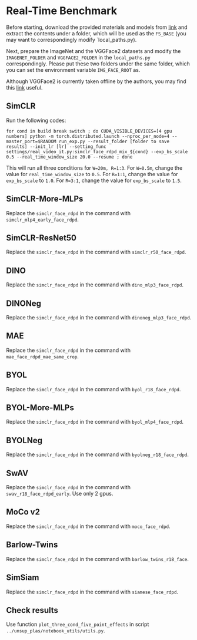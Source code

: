 # Real-Time Benchmark

Before starting, download the provided materials and models from [link](http://life-long-real-time-neurips.s3.amazonaws.com/real_time_related.tar.gz) and extract the contents under a folder, which will be used as the `FS_BASE` (you may want to correspondingly modify `local_paths.py).

Next, prepare the ImageNet and the VGGFace2 datasets and modify the `IMAGENET_FOLDER` and `VGGFACE2_FOLDER` in the `local_paths.py` correspondingly. Please put these two folders under the same folder, which you can set the environment variable `IMG_FACE_ROOT` as.

Although VGGFace2 is currently taken offline by the authors, you may find this [link](https://academictorrents.com/details/535113b8395832f09121bc53ac85d7bc8ef6fa5b) useful.

## SimCLR

Run the following codes:
```
for cond in build break switch ; do CUDA_VISIBLE_DEVICES=[4 gpu numbers] python -m torch.distributed.launch --nproc_per_node=4 --master_port=$RANDOM run_exp.py --result_folder [folder to save results] --init_lr [lr] --setting_func settings/real_video_it.py:simclr_face_rdpd_mix_${cond} --exp_bs_scale 0.5 --real_time_window_size 20.0 --resume ; done
```
This will run all three conditions for `W=20m, R=1:3`. For `W=0.5m`, change the value for `real_time_window_size` to `0.5`.
For `R=1:1`, change the value for `exp_bs_scale` to `1.0`.
For `R=3:1`, change the value for `exp_bs_scale` to `1.5`.


## SimCLR-More-MLPs
Replace the `simclr_face_rdpd` in the command with `simclr_mlp4_early_face_rdpd`.


## SimCLR-ResNet50
Replace the `simclr_face_rdpd` in the command with `simclr_r50_face_rdpd`.


## DINO
Replace the `simclr_face_rdpd` in the command with `dino_mlp3_face_rdpd`.


## DINONeg
Replace the `simclr_face_rdpd` in the command with `dinoneg_mlp3_face_rdpd`.


## MAE
Replace the `simclr_face_rdpd` in the command with `mae_face_rdpd_mae_same_crop`.


## BYOL
Replace the `simclr_face_rdpd` in the command with `byol_r18_face_rdpd`.


## BYOL-More-MLPs
Replace the `simclr_face_rdpd` in the command with `byol_mlp4_face_rdpd`.


## BYOLNeg
Replace the `simclr_face_rdpd` in the command with `byolneg_r18_face_rdpd`.


## SwAV
Replace the `simclr_face_rdpd` in the command with `swav_r18_face_rdpd_early`. Use only 2 gpus.


## MoCo v2
Replace the `simclr_face_rdpd` in the command with `moco_face_rdpd`.


## Barlow-Twins
Replace the `simclr_face_rdpd` in the command with `barlow_twins_r18_face`.


## SimSiam
Replace the `simclr_face_rdpd` in the command with `siamese_face_rdpd`.


## Check results
Use function `plot_three_cond_five_point_effects` in script `../unsup_plas/notebook_utils/utils.py`.
